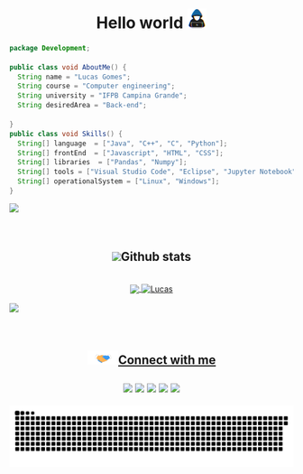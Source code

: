 <div><h1 align="center">Hello world <img src="https://raw.githubusercontent.com/0xAbdulKhalid/0xAbdulKhalid/main/assets/mdImages/about_me.gif" width="35"></h1>
</div>

~~~java
package Development;

public class void AboutMe() {
  String name = "Lucas Gomes";
  String course = "Computer engineering";
  String university = "IFPB Campina Grande";
  String desiredArea = "Back-end";

}
public class void Skills() {
  String[] language  = ["Java", "C++", "C", "Python"];
  String[] frontEnd  = ["Javascript", "HTML", "CSS"];
  String[] libraries  = ["Pandas", "Numpy"];
  String[] tools = ["Visual Studio Code", "Eclipse", "Jupyter Notebook", "Git", "Github", "Linux"];
  String[] operationalSystem = ["Linux", "Windows"];
}
~~~

<img src="https://user-images.githubusercontent.com/73097560/115834477-dbab4500-a447-11eb-908a-139a6edaec5c.gif">

<div>
  <br><br>
  <h2 align="center"><img src="https://media.giphy.com/media/iY8CRBdQXODJSCERIr/giphy.gif" width="35">Github stats</h2><br>
  <div align="center">
    <a href="https://github.com/lucasgomes14">
        <img align="center" src="https://github-readme-stats.vercel.app/api/top-langs/?username=lucasgomes14&theme=tokyonight&hide_langs_below=1"/>
        <img align="center" src="https://github-readme-stats.vercel.app/api?username=lucasgomes14&show_icons=true&theme=tokyonight&line_height=27" alt="Lucas"/>
  </div>    
    <br>
</div>   
  
<img src="https://user-images.githubusercontent.com/73097560/115834477-dbab4500-a447-11eb-908a-139a6edaec5c.gif">
 
<div>
  <br><br>
  <h2 align = "center"><img src="https://raw.githubusercontent.com/0xAbdulKhalid/0xAbdulKhalid/main/assets/mdImages/handshake.gif" width="55">Connect with me
  <br><br>
  <div align = "center"> 
    <a href="https://www.instagram.com/_lusca.io/" target="_blank"><img src="https://img.shields.io/badge/-Instagram-%23E4405F?style=for-the-badge&logo=instagram&logoColor=white" target="_blank"></a>
    <a href="mailto:lucazmatehus14@gmail.com"><img src="https://img.shields.io/badge/-Gmail-%23333?style=for-the-badge&logo=gmail&logoColor=white" target="_blank"></a>
    <a href="https://www.linkedin.com/in/lucasgomes14/" target="_blank"><img src="https://img.shields.io/badge/-LinkedIn-%230077B5?style=for-the-badge&logo=linkedin&logoColor=white" target="_blank"></a> 
     <a href="https://www.facebook.com/profile.php?id=100024437228795" target="_blank"><img src="https://img.shields.io/badge/Facebook-1877F2?style=for-the-badge&logo=facebook&logoColor=white" target="_blank"></a>
    <a href="https://twitter.com/LucasGomesL14" target="_blank"><img src="https://img.shields.io/badge/Twitter-1DA1F2?style=for-the-badge&logo=twitter&logoColor=white" target="_blank">
    </div>
</div>


   ![Snake animation](https://github.com/lucasgomes14/lucasgomes14/blob/output/github-contribution-grid-snake.svg)
 

    
    
